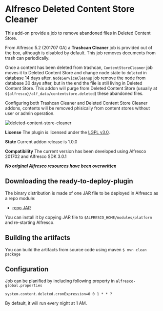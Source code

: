 
Alfresco Deleted Content Store Cleaner
================================================

This add-on provide a job to remove abandoned files in Deleted Content Store. 

From Alfresco 5.2 (201707 GA) a **Trashcan Cleaner** job is provided out of the box, although is disabled by default. This job removes documents from trash can periodically. 

Once a content has been deleted from trashcan, `ContentStoreCleaner` job moves it to Deleted Content Store and change node state to `deleted` in database 14 days after. `NodeServiceCleanup` job remove the node from database 30 days after, but in the end the file is still living in Deleted Content Store. This addon will purge from Deleted Content Store (usually at `${alfresco}/alf_data/contentstore.deleted`) these abandoned files.

Configuring both Trashcan Cleaner and Deleted Content Store Cleaner addons, contents will be removed phisically from content stores without user or admin operation.

![deleted-content-store-cleaner](https://user-images.githubusercontent.com/5584952/29554931-3f2efb64-8721-11e7-9994-2c3b9f4f2a5e.png)

**License**
The plugin is licensed under the [LGPL v3.0](http://www.gnu.org/licenses/lgpl-3.0.html). 

**State**
Current addon release is 1.0.0

**Compatibility**
The current version has been developed using Alfresco 201702 and Alfresco SDK 3.0.1

***No original Alfresco resources have been overwritten***

Downloading the ready-to-deploy-plugin
--------------------------------------
The binary distribution is made of one JAR file to be deployed in Alfresco as a repo module:

* [repo JAR](https://github.com/keensoft/alfresco-deleted-content-store-cleaner/releases/download/1.0.0/deleted-content-store-cleaner-1.0.0.jar)

You can install it by copying JAR file to `$ALFRESCO_HOME/modules/platform` and re-starting Alfresco.


Building the artifacts
----------------------
You can build the artifacts from source code using maven
```$ mvn clean package```

Configuration
-------------
Job can be planified by including following property in `alfresco-global.properties`
```
system.content.deleted.cronExpression=0 0 1 * * ?
```
By default, it will run every night at 1 AM.
